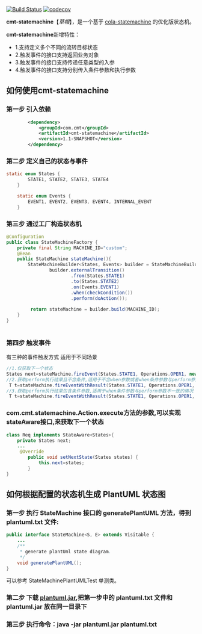 [![Build Status](https://travis-ci.com/dsc-cmt/cmt-statemachine.svg?branch=master)](https://travis-ci.com/github/dsc-cmt/cmt-statemachine)
[![codecov](https://codecov.io/gh/dsc-cmt/cmt-statemachine/branch/master/graph/badge.svg)](https://codecov.io/gh/dsc-cmt/cmt-statemachine)

**cmt-statemachine**【_草帽_】，是一个基于 [cola-statemachine](https://github.com/alibaba/COLA/tree/master/cola-statemachine) 的优化版状态机。

**cmt-statemachine**新增特性：

+ 1.支持定义多个不同的流转目标状态
+ 2.触发事件的接口支持返回业务对象
+ 3.触发事件的接口支持传递任意类型的入参
+ 4.触发事件的接口支持分别传入条件参数和执行参数

## 如何使用cmt-statemachine
### 第一步 引入依赖
```xml
        <dependency>
            <groupId>com.cmt</groupId>
            <artifactId>cmt-statemachine</artifactId>
            <version>1.1-SNAPSHOT</version>
        </dependency>
```
### 第二步 定义自己的状态与事件
```java
static enum States {
        STATE1, STATE2, STATE3, STATE4
    }

    static enum Events {
        EVENT1, EVENT2, EVENT3, EVENT4, INTERNAL_EVENT
    }
```
### 第三步 通过工厂构造状态机
```java
@Configuration
public class StateMachineFactory {
    private final String MACHINE_ID="custom";
    @Bean
    public StateMachine stateMachine(){
        StateMachineBuilder<States, Events> builder = StateMachineBuilderFactory.create();
                builder.externalTransition()
                        .from(States.STATE1)
                        .to(States.STATE2)
                        .on(Events.EVENT1)
                        .when(checkCondition())
                        .perform(doAction());
        
         return stateMachine = builder.build(MACHINE_ID);
    }
}
        
```
### 第四步 触发事件
有三种的事件触发方式 适用于不同场景
```java
//1.仅获取下一个状态
States next=stateMachine.fireEvent(States.STATE1, Operations.OPER1, new Req());
//2.获取perform执行结果且不含条件,适用于不含when参数或者when条件参数与perform参数相同的情况
 T t=stateMachine.fireEventWithResult(States.STATE1, Operations.OPER1, new Req());
//3.获取perform执行结果包含条件参数,适用于when条件参数与perform参数不一致的情况
 T t=stateMachine.fireEventWithResult(States.STATE1, Operations.OPER1, new Cond(), new Req());
```
### com.cmt.statemachine.Action.execute方法的参数,可以实现stateAware接口,来获取下一个状态
```java
class Req implements StateAware<States>{
    private States next;
    ...
     @Override
        public void setNextState(States states) {
            this.next=states;
        }
}
```
## 如何根据配置的状态机生成 PlantUML 状态图
### 第一步 执行 StateMachine 接口的 generatePlantUML 方法，得到 plantuml.txt 文件:
```java
public interface StateMachine<S, E> extends Visitable {
    ...
    /**
     * generate plantUml state diagram.
     */
    void generatePlantUML();
}
```
可以参考 StateMachinePlantUMLTest 单测类。
### 第二步 下载 [plantuml.jar](https://plantuml.com/zh/),把第一步中的 plantuml.txt 文件和 plantuml.jar 放在同一目录下
### 第三步 执行命令：java -jar plantuml.jar plantuml.txt
